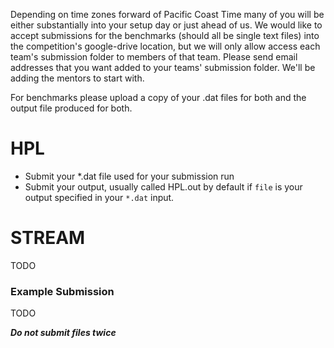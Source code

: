 Depending on time zones forward of Pacific Coast Time many of you will be
either substantially into your setup day or just ahead of us. We would like to
accept submissions for the benchmarks (should all be single text files) into the
competition's google-drive location, but we will only allow access each team's
submission folder to members of that team. Please send email addresses that
you want added to your teams' submission folder. We'll be adding the mentors to
start with.

For benchmarks please upload a copy of your .dat files for both and the output
file produced for both.

# HPL

- Submit your *.dat file used for your submission run
- Submit your output, usually called HPL.out by default if `file` is your output specified in your `*.dat` input.

# STREAM

TODO

### **Example Submission**

TODO

***Do not submit files twice***

<br>